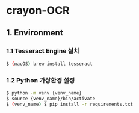 crayon-OCR
=======

## 1. Environment
### 1.1 Tesseract Engine 설치
```sh
$ (macOS) brew install tesseract 
```

### 1.2 Python 가상환경 설정
```sh
$ python -m venv {venv_name}
$ source {venv_name}/bin/activate
$ (venv_name) $ pip install -r requirements.txt
```
